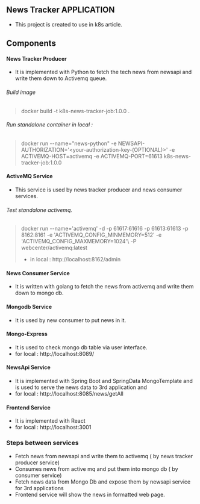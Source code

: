 ## News Tracker APPLICATION 
- This project is created to use in k8s article. 

 Components 
---
#### News Tracker Producer 
   - It is implemented with Python to fetch the tech news from newsapi and write them down to Activemq queue.
 
###### Build image
 > docker build -t k8s-news-tracker-job:1.0.0 .
 
###### Run standalone container in local :
> docker run --name="news-python" -e NEWSAPI-AUTHORIZATION='<your-authorization-key-(OPTIONAL)>' -e ACTIVEMQ-HOST=activemq -e ACTIVEMQ-PORT=61613  k8s-news-tracker-job:1.0.0

#### ActiveMQ Service
- This service is used by news tracker producer and news consumer services. 

###### Test standalone activemq.
> docker run --name='activemq' -d   -p  61617:61616 -p 61613:61613 -p 8162:8161 -e 'ACTIVEMQ_CONFIG_MINMEMORY=512' -e 'ACTIVEMQ_CONFIG_MAXMEMORY=1024'\ -P webcenter/activemq:latest
> - in local : http://localhost:8162/admin

#### News Consumer Service
   - It is written with golang to fetch the news from activemq and write them down to mongo db.

#### Mongodb Service
   - It is used by new consumer to put news in it.

#### Mongo-Express 
   - It is used to check mongo db table via user interface. 
   - for local : http://localhost:8089/

#### NewsApi Service 
   - It is implemented with Spring Boot and SpringData MongoTemplate and is used to serve the news data to 3rd application and  
   - for local : http://localhost:8085/news/getAll

#### Frontend Service 
   - It is implemented with React  
   - for local : http://localhost:3001
         
### Steps between services
 * Fetch news from newsapi and write them to activemq ( by news tracker producer service)  
 * Consumes news from active mq and put them into mongo db ( by consumer service)
 * Fetch news data from Mongo Db and expose them by newsapi service for 3rd applications
 * Frontend service will show the news in formatted web page.   
 
 
 
